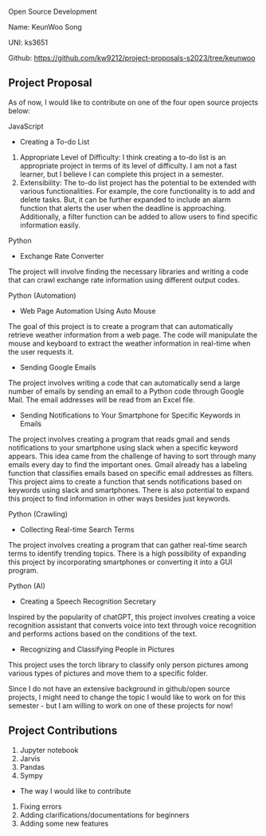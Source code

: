 Open Source Development

Name: KeunWoo Song

UNI: ks3651

Github: https://github.com/kw9212/project-proposals-s2023/tree/keunwoo

## Project Proposal

As of now, I would like to contribute on one of the four open source projects below:

JavaScript

- Creating a To-do List
1. Appropriate Level of Difficulty: I think creating a to-do list is an appropriate project in terms of its level of difficulty. I am not a fast learner, but I believe I can complete this project in a semester.
2. Extensibility: The to-do list project has the potential to be extended with various functionalities. For example, the core functionality is to add and delete tasks. But, it can be further expanded to include an alarm function that alerts the user when the deadline is approaching. Additionally, a filter function can be added to allow users to find specific information easily.

Python

- Exchange Rate Converter

The project will involve finding the necessary libraries and writing a code that can crawl exchange rate information using different output codes.

Python (Automation)

- Web Page Automation Using Auto Mouse

The goal of this project is to create a program that can automatically retrieve weather information from a web page. The code will manipulate the mouse and keyboard to extract the weather information in real-time when the user requests it.

- Sending Google Emails

The project involves writing a code that can automatically send a large number of emails by sending an email to a Python code through Google Mail. The email addresses will be read from an Excel file.

- Sending Notifications to Your Smartphone for Specific Keywords in Emails

The project involves creating a program that reads gmail and sends notifications to your smartphone using slack when a specific keyword appears. This idea came from the challenge of having to sort through many emails every day to find the important ones. Gmail already has a labeling function that classifies emails based on specific email addresses as filters. This project aims to create a function that sends notifications based on keywords using slack and smartphones. There is also potential to expand this project to find information in other ways besides just keywords.

Python (Crawling)

- Collecting Real-time Search Terms

The project involves creating a program that can gather real-time search terms to identify trending topics. There is a high possibility of expanding this project by incorporating smartphones or converting it into a GUI program.

Python (AI)

- Creating a Speech Recognition Secretary

Inspired by the popularity of chatGPT, this project involves creating a voice recognition assistant that converts voice into text through voice recognition and performs actions based on the conditions of the text.

- Recognizing and Classifying People in Pictures

This project uses the torch library to classify only person pictures among various types of pictures and move them to a specific folder.


Since I do not have an extensive background in github/open source projects, I might need to change the topic I would like to work on for this semester - but I am willing to work on one of these projects for now!

## Project Contributions

1. Jupyter notebook
2. Jarvis
3. Pandas
4. Sympy

- The way I would like to contribute

1. Fixing errors
2. Adding clarifications/documentations for beginners
3. Adding some new features
